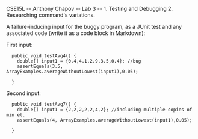 CSE15L -- Anthony Chapov -- Lab 3 -- 1. Testing and Debugging 2. Researching command's variations. 


A failure-inducing input for the buggy program, as a JUnit test and any associated code (write it as a code block in Markdown):

First input: 
```@Test
  public void testAvg4() {
    double[] input1 = {0.4,4.1,2.9,3.5,0.4}; //bug 
    assertEquals(3.5, ArrayExamples.averageWithoutLowest(input1),0.05);

  }
```

Second input:
```@Test
  public void testAvg7() {
    double[] input1 = {2,2,2,2,2,4,2}; //including multiple copies of min el.
    assertEquals(4, ArrayExamples.averageWithoutLowest(input1),0.05);
    
  }
```
